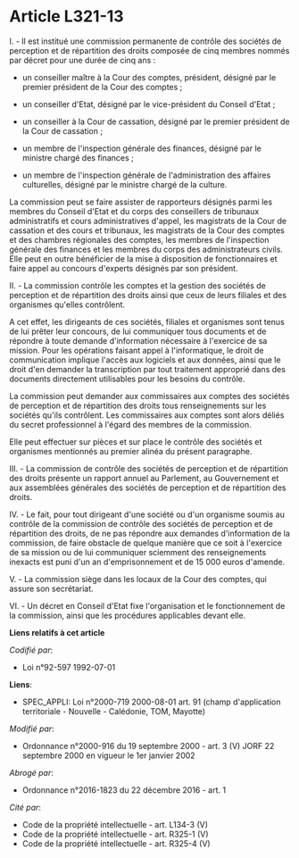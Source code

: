 # Article L321-13

I. - Il est institué une commission permanente de contrôle des sociétés de perception et de répartition des droits composée
de cinq membres nommés par décret pour une durée de cinq ans :

- un conseiller maître à la Cour des comptes, président, désigné par le premier président de la Cour des comptes ;

- un conseiller d'Etat, désigné par le vice-président du Conseil d'Etat ;

- un conseiller à la Cour de cassation, désigné par le premier président de la Cour de cassation ;

- un membre de l'inspection générale des finances, désigné par le ministre chargé des finances ;

- un membre de l'inspection générale de l'administration des affaires culturelles, désigné par le ministre chargé de la
culture. 

La commission peut se faire assister de rapporteurs désignés parmi les membres du Conseil d'Etat et du corps des conseillers
de tribunaux administratifs et cours administratives d'appel, les magistrats de la Cour de cassation et des cours et
tribunaux, les magistrats de la Cour des comptes et des chambres régionales des comptes, les membres de l'inspection générale
des finances et les membres du corps des administrateurs civils. Elle peut en outre bénéficier de la mise à disposition de
fonctionnaires et faire appel au concours d'experts désignés par son président.

II. - La commission contrôle les comptes et la gestion des sociétés de perception et de répartition des droits ainsi que ceux
de leurs filiales et des organismes qu'elles contrôlent.

A cet effet, les dirigeants de ces sociétés, filiales et organismes sont tenus de lui prêter leur concours, de lui
communiquer tous documents et de répondre à toute demande d'information nécessaire à l'exercice de sa mission. Pour les
opérations faisant appel à l'informatique, le droit de communication implique l'accès aux logiciels et aux données, ainsi que
le droit d'en demander la transcription par tout traitement approprié dans des documents directement utilisables pour les
besoins du contrôle.

La commission peut demander aux commissaires aux comptes des sociétés de perception et de répartition des droits tous
renseignements sur les sociétés qu'ils contrôlent. Les commissaires aux comptes sont alors déliés du secret professionnel à
l'égard des membres de la commission.

Elle peut effectuer sur pièces et sur place le contrôle des sociétés et organismes mentionnés au premier alinéa du présent
paragraphe.

III. - La commission de contrôle des sociétés de perception et de répartition des droits présente un rapport annuel au
Parlement, au Gouvernement et aux assemblées générales des sociétés de perception et de répartition des droits.

IV. - Le fait, pour tout dirigeant d'une société ou d'un organisme soumis au contrôle de la commission de contrôle des
sociétés de perception et de répartition des droits, de ne pas répondre aux demandes d'information de la commission, de faire
obstacle de quelque manière que ce soit à l'exercice de sa mission ou de lui communiquer sciemment des renseignements
inexacts est puni d'un an d'emprisonnement et de 15 000 euros d'amende.

V. - La commission siège dans les locaux de la Cour des comptes, qui assure son secrétariat.

VI. - Un décret en Conseil d'Etat fixe l'organisation et le fonctionnement de la commission, ainsi que les procédures
applicables devant elle.

**Liens relatifs à cet article**

_Codifié par_:

  - Loi n°92-597 1992-07-01

**Liens**:

  - SPEC_APPLI: Loi n°2000-719 2000-08-01 art. 91 (champ d'application territoriale - Nouvelle - Calédonie, TOM, Mayotte)

_Modifié par_:

  - Ordonnance n°2000-916 du 19 septembre 2000 - art. 3 (V) JORF 22 septembre 2000 en vigueur le 1er janvier 2002

_Abrogé par_:

  - Ordonnance n°2016-1823 du 22 décembre 2016 - art. 1

_Cité par_:

  - Code de la propriété intellectuelle - art. L134-3 (V)
  - Code de la propriété intellectuelle - art. R325-1 (V)
  - Code de la propriété intellectuelle - art. R325-4 (V)
